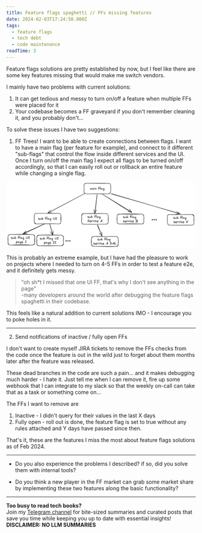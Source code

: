 ```yaml
---
title: Feature flags spaghetti // FFs missing features
date: 2024-02-03T17:24:58.000Z
tags:
  - feature flags
  - tech debt
  - code maintenance
readTime: 3
---
```


Feature flags solutions are pretty established by now, but I feel like there are some key features missing that would make me switch vendors.

I mainly have two problems with current solutions:
1. It can get tedious and messy to turn on/off a feature when multiple FFs were placed for it
2. Your codebase becomes a FF graveyard if you don't remember cleaning it, and you probably don't...

To solve these issues I have two suggestions:

1. FF Trees! I want to be able to create connections between flags. I want to have a main flag (per feature for example), and connect to it different "sub-flags" that control the flow inside different services and the UI.
Once I turn on/off the main flag I expect all flags to be turned on/off accordingly, so that I can easily roll out or rollback an entire feature while changing a single flag.

![](../feature-flags-missing-features/ff_tree.png)

This is probably an extreme example, but I have had the pleasure to work on projects where I needed to turn on 4-5 FFs in order to test a feature e2e, and it definitely gets messy.

> "oh sh*t I missed that one UI FF, that's why I don't see anything in the page"   
>  -many developers around the world after debugging the feature flags spaghetti in their codebase.

This feels like a natural addition to current solutions IMO - I encourage you to poke holes in it.

---

2. Send notifications of inactive / fully open FFs

I don't want to create myself JIRA tickets to remove the FFs checks from the code once the feature is out in the wild just to forget about them months later after the feature was released.

These dead branches in the code are such a pain... and it makes debugging much harder - I hate it. Just tell me when I can remove it, fire up some webhook that I can integrate to my slack so that the weekly on-call can take that as a task or something come on...

The FFs I want to remove are
1. Inactive - I didn't query for their values in the last X days
2. Fully open - roll out is done, the feature flag is set to true without any rules attached and Y days have passed since then.

That's it, these are the features I miss the most about feature flags solutions as of Feb 2024.

---

- Do you also experience the problems I described? if so, did you solve them with internal tools? 

- Do you think a new player in the FF market can grab some market share by implementing these two features along the basic functionality?



<!-- PROMO BLOCK -->
---

**Too busy to read tech books?**  
Join my [Telegram channel](https://t.me/booksbytes) for bite-sized summaries and curated posts that save you time while keeping you up to date with essential insights!  
**DISCLAIMER: NO LLM SUMMARIES**

<!-- END PROMO BLOCK -->


